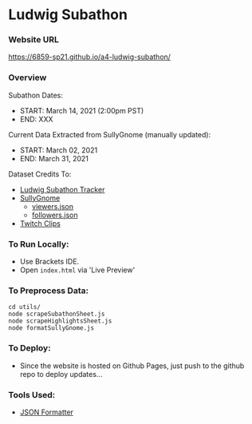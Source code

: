 # Ludwig Subathon

### Website URL
https://6859-sp21.github.io/a4-ludwig-subathon/

### Overview

Subathon Dates:
- START: March 14, 2021 (2:00pm PST) 
- END: XXX

Current Data Extracted from SullyGnome (manually updated):
- START: March 02, 2021
- END: March 31, 2021

Dataset Credits To:
- [Ludwig Subathon Tracker](https://docs.google.com/spreadsheets/d/e/2PACX-1vThvKnVHDeF0iGgL7Bkx6wz_SE2hh2RvxzqEHyqtZvR3H0DXuOwwh5MdwnbzMYvluul97ld364VANqm/pubhtml#)
- [SullyGnome](https://sullygnome.com/channel/ludwig)
	* [viewers.json](https://sullygnome.com/api/charts/linecharts/getconfig/ChannelViewers/30/0/12171601/ludwig/%20/%20/0/0/%20/) 
	* [followers.json](https://sullygnome.com/api/charts/linecharts/getconfig/ChannelFollowers/7/0/12171601/ludwig/%20/%20/0/0/%20/)
- [Twitch Clips](https://docs.google.com/spreadsheets/d/e/2PACX-1vQLW71Ytd45ilfzRnforyZJthghXUickXMZdhY_phG8rAEO7eYqOCTj2u5DlxN0x5s1xP-ondSwf3RD/pubhtml#)

### To Run Locally:

- Use Brackets IDE. 
- Open ```index.html``` via 'Live Preview'

### To Preprocess Data:
```
cd utils/
node scrapeSubathonSheet.js
node scrapeHighlightsSheet.js
node formatSullyGnome.js
```

### To Deploy:

- Since the website is hosted on Github Pages, just push to the github repo to deploy updates...


### Tools Used:
- [JSON Formatter](https://jsonformatter.curiousconcept.com/)
